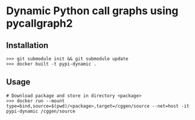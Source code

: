 # Dynamic Python call graphs using pycallgraph2

## Installation

```
>>> git submodule init && git submodule update
>>> docker built -t pypi-dynamic .
```

## Usage

```
# Download package and store in directory <package>
>>> docker run --mount type=bind,source=$(pwd)/<package>,target=/cggen/source --net=host -it pypi-dynamic /cggen/source
```
